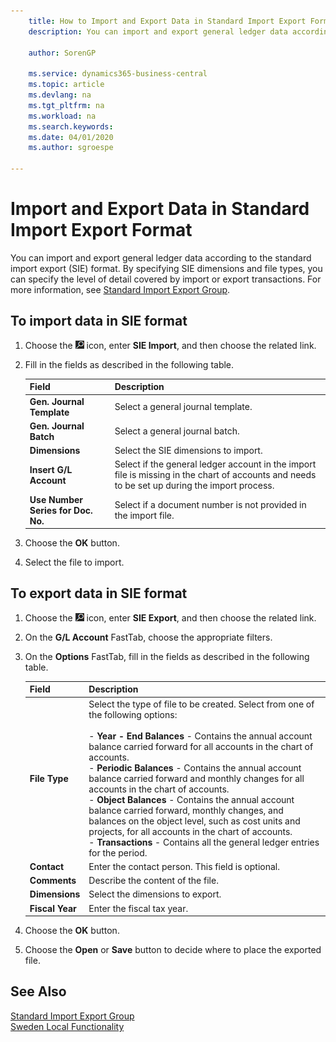 ```yaml
---
    title: How to Import and Export Data in Standard Import Export Format
    description: You can import and export general ledger data according to the standard import export (SIE) format.

    author: SorenGP

    ms.service: dynamics365-business-central
    ms.topic: article
    ms.devlang: na
    ms.tgt_pltfrm: na
    ms.workload: na
    ms.search.keywords:
    ms.date: 04/01/2020
    ms.author: sgroespe

---
```

# Import and Export Data in Standard Import Export Format
You can import and export general ledger data according to the standard import export (SIE) format. By specifying SIE dimensions and file types, you can specify the level of detail covered by import or export transactions. For more information, see [Standard Import Export Group](https://go.microsoft.com/fwlink/?LinkID=164870&clcid=0x41d).  

## To import data in SIE format  

1.  Choose the ![Search for Page or Report](../../media/ui-search/search_small.png "Search for Page or Report icon") icon, enter **SIE Import**, and then choose the related link.  
2.  Fill in the fields as described in the following table.  

    |Field|Description|  
    |---------------------------------|---------------------------------------|  
    |**Gen. Journal Template**|Select a general journal template.|  
    |**Gen. Journal Batch**|Select a general journal batch.|  
    |**Dimensions**|Select the SIE dimensions to import.|  
    |**Insert G/L Account**|Select if the general ledger account in the import file is missing in the chart of accounts and needs to be set up during the import process.|  
    |**Use Number Series for Doc. No.**|Select if a document number is not provided in the import file.|  

3. Choose the **OK** button.
4. Select the file to import.  

## To export data in SIE format  

1.  Choose the ![Search for Page or Report](../../media/ui-search/search_small.png "Search for Page or Report icon") icon, enter **SIE Export**, and then choose the related link.  
2.  On the **G/L Account** FastTab, choose the appropriate filters.  
3.  On the **Options** FastTab, fill in the fields as described in the following table.  

    |Field|Description|  
    |---------------------------------|---------------------------------------|  
    |**File Type**|Select the type of file to be created. Select from one of the following options:<br /><br /> -   **Year - End Balances** - Contains the annual account balance carried forward for all accounts in the chart of accounts.<br />-   **Periodic Balances** - Contains the annual account balance carried forward and monthly changes for all accounts in the chart of accounts.<br />-   **Object Balances** - Contains the annual account balance carried forward, monthly changes, and balances on the object level, such as cost units and projects, for all accounts in the chart of accounts.<br />-   **Transactions** - Contains all the general ledger entries for the period.|  
    |**Contact**|Enter the contact person. This field is optional.|  
    |**Comments**|Describe the content of the file.|  
    |**Dimensions**|Select the dimensions to export.|  
    |**Fiscal Year**|Enter the fiscal tax year.|

4. Choose the **OK** button.
5. Choose the **Open** or **Save** button to decide where to place the exported file.

## See Also  
 [Standard Import Export Group](https://go.microsoft.com/fwlink/?LinkID=164870&clcid=0x41d)   
 [Sweden Local Functionality](sweden-local-functionality.md)
